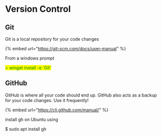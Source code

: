 # Version Control

## Git

Git is a local repository for your code changes

{% embed url="https://git-scm.com/docs/user-manual" %}

From a windows prompt

<mark style="color:green;">> winget install -e 'Git'</mark>

## GitHub

GitHub is where all your code should end up. GitHub also acts as a backup for your code changes. Use it frequently!

{% embed url="https://cli.github.com/manual/" %}

install gh on Ubuntu using

$ sudo apt install gh
